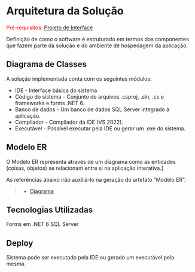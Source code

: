 # Arquitetura da Solução

<span style="color:red">Pré-requisitos: <a href="3-Projeto de Interface.md"> Projeto de Interface</a></span>

Definição de como o software é estruturado em termos dos componentes que fazem parte da solução e do ambiente de hospedagem da aplicação.

## Diagrama de Classes

A solução implementada conta com os seguintes módulos:
* IDE - Interface básica do sistema 
* Código do sistema - Conjunto de arquivos .csproj, .sln, .cs e frameworks e forms .NET 6.
* Banco de dados - Um banco de dados SQL Server integrado à aplicação.
* Compilador - Compilador da IDE (VS 2022).
* Executável - Possível executar pela IDE ou gerar um .exe do sistema.


## Modelo ER

O Modelo ER representa através de um diagrama como as entidades (coisas, objetos) se relacionam entre si na aplicação interativa.]

As referências abaixo irão auxiliá-lo na geração do artefato “Modelo ER”.

> - [Diagrama](img/diagrama.png)

## Tecnologias Utilizadas

Forms em .NET 6
SQL Server

## Deploy

Sistema pode ser executado pela IDE ou gerado um executável pela mesma.
